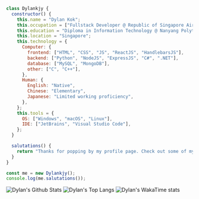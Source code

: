 ```js
class Dylankjy {
  constructor() {
    this.name = "Dylan Kok";
    this.occupation = ["Fullstack Developer @ Republic of Singapore Air Force"];
    this.education = "Diploma in Information Technology @ Nanyang Polytechnic";
    this.location = "Singapore";
    this.technology = {
      Computer: {
        frontend: ["HTML", "CSS", "JS", "ReactJS", "HandlebarsJS"],
        backend: ["Python", "NodeJS", "ExpressJS", "C#", ".NET"],
        database: ["MySQL", "MongoDB"],
        other: ["C", "C++"],
      },
      Human: {
        English: "Native",
        Chinese: "Elementary",
        Japanese: "Limited working proficiency",
      },
    };
    this.tools = {
      OS: ["Windows", "macOS", "Linux"],
      IDE: ["JetBrains", "Visual Studio Code"],
    };
  }

  salutations() {
    return "Thanks for popping by my profile page. Check out some of my projects below:";
  }
}

const me = new Dylankjy();
console.log(me.salutations());

```

![Dylan's Github Stats](https://github-readme-stats-mfm1.vercel.app/api?username=Dylankjy&count_private=true&theme=gotham&show_icons=true)
![Dylan's Top Langs](https://github-readme-stats-mfm1.vercel.app/api/top-langs/?username=Dylankjy&count_private=true&layout=compact&theme=gotham)
![Dylan's WakaTime stats](https://github-readme-stats.vercel.app/api/wakatime?username=dylankjy&theme=gotham&layout=compact)

<!-- hey @BlueGoldfield, you suck because you used python for this.  -->
